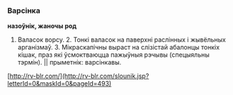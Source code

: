 ### Варсінка
**назоўнік, жаночы род**

1. Валасок ворсу. 2. Тонкі валасок на паверхні раслінных і жывёльных арганізмаў. 3. Мікраскапічны выраст на слізістай абалонцы тонкіх кішак, праз які ўсмоктваюцца пажыўныя рэчывы (спецыяльны тэрмін). || прыметнік: варсінкавы.

<a rel="author">[http://rv-blr.com/](http://rv-blr.com/slounik.jsp?letterId=0&maskId=0&pageId=493)</a>
